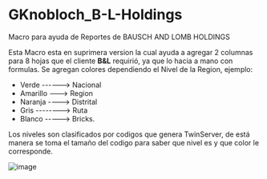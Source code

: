 # GKnobloch_B-L-Holdings
Macro para ayuda de Reportes de BAUSCH AND LOMB HOLDINGS


Esta Macro esta en suprimera version la cual ayuda a agregar 2 columnas para 8 hojas que el cliente **B&L** requirió, ya que lo hacia a mano con formulas.
Se agregan colores dependiendo el Nivel de la Region, ejemplo:
- Verde ------> Nacional
- Amarillo ---> Region
- Naranja ----> Distrital
- Gris --------> Ruta
- Blanco -----> Bricks.

Los niveles son clasificados por codigos que genera TwinServer, de está manera se toma el tamaño del codigo para saber que nivel es y que color le corresponde.

![image](https://user-images.githubusercontent.com/16961656/170661143-ff903035-bc74-47e8-809c-533eb4527985.png)


